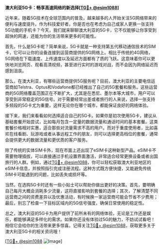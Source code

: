 **澳大利亚5G卡：畅享高速网络的新选择[[TG💪+ @esim1088](https://t.me/s/esim1088)]**

近年来，随着5G技术在全球范围内的普及，越来越多的人开始关注5G网络带来的便利与速度提升。作为科技爱好者，你是否也在考虑为自己或家人更换一张支持5G功能的手机卡？今天，我们就来聊聊澳大利亚的5G卡，它不仅能够让你享受到超快的网速，还能为你的生活带来更多的可能性。

首先，什么是5G卡呢？简单来说，5G卡就是一种支持第五代移动通信技术的SIM卡，它可以让你的设备连接到运营商提供的5G网络上。相比于传统的4G网络，5G网络在下载速度、上传速度以及延迟方面都有了质的飞跃。这意味着你可以更快地浏览网页、观看高清视频，甚至进行实时的游戏对战，而不会因为网络延迟而感到沮丧。

那么，在澳大利亚，有哪些运营商提供5G服务呢？目前，澳大利亚的主要电信运营商如Telstra、Optus和Vodafone都已经推出了自己的5G套餐和服务。这些运营商的5G网络覆盖范围正在不断扩大，尤其是在悉尼、墨尔本等大城市，用户可以享受到非常稳定的5G信号。对于需要经常出差或者旅行的人来说，选择一张支持多频段的5G卡尤为重要，这样无论你在哪个城市，都能保证良好的网络体验。

接下来，我们来看看如何选择适合自己的5G卡。如果你是初次使用5G卡，建议从基础套餐开始尝试，比如每月包含一定量的数据流量和通话时间的基本套餐。这类套餐价格相对实惠，适合那些对流量需求不高的用户。而对于重度使用者，比如喜欢在线看剧、玩游戏或者从事远程工作的朋友，则可以选择更高档位的套餐，通常会提供更大的数据流量和更优质的客户服务。

除了传统的实体SIM卡外，现在市面上还出现了eSIM卡这种新型产品。eSIM卡不需要物理插拔，可以直接通过手机设置界面激活，非常适合经常更换设备或者出国旅行的人群。例如，通过[TG💪+ @esim1088](https://t.me/s/esim1088)，你可以轻松获取澳大利亚地区的eSIM卡信息，并按照指引完成注册流程。这种方式既方便快捷，又能避免传统SIM卡可能遇到的问题，比如丢失或损坏等。

当然，在选购5G卡时还有一些小贴士可以帮助你做出更好的决策。首先，要明确自己每月大概会消耗多少流量，这将直接影响到套餐的选择；其次，了解清楚不同运营商之间的资费差异以及优惠活动，有时候换一家运营商可能会节省不少费用；最后，别忘了检查一下目标区域内的5G信号强度，确保日常使用的稳定性。

总之，澳大利亚的5G卡为用户提供了前所未有的网络体验，无论是工作还是娱乐，都能够满足多样化的需求。如果你还没有体验过5G的魅力，不妨试试看吧！相信它会给你的生活带来更多惊喜。记得关注[TG💪+ @esim1088](https://t.me/s/esim1088)，获取更多关于澳大利亚5G卡的相关资讯哦！

[[TG💪+ @esim1088](https://t.me/s/esim1088) ![Image](https://i.postimg.cc/4NQfJmqS/Snipaste-2025-05-13-00-14-12.png)]